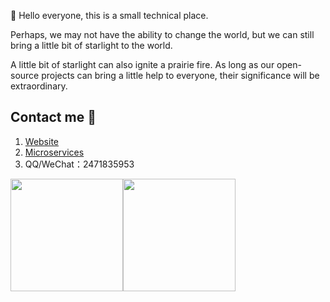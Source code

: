  👋 Hello everyone, this is a small technical place.
 
 Perhaps, we may not have the ability to change the world, but we can still bring a little bit of starlight to the world.
 
 A little bit of starlight can also ignite a prairie fire. As long as our open-source projects can bring a little help to everyone, their significance will be extraordinary.
 

## Contact me 📱

1. [Website](https://twelvet.cn)
2. [Microservices](https://cloud.twelvet.cn)
3. QQ/WeChat：2471835953

<img align="" height="180px" src="https://github-readme-stats.vercel.app/api?username=twelvet-s&hide_title=false&hide_border=true&show_icons=true&theme=monokai&locale=en" /><img align="" height="180px" src="https://github-readme-stats.vercel.app/api/top-langs/?username=twelvet-s&hide_title=false&hide_border=true&show_icons=true&theme=monokai&locale=en" />
